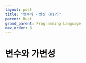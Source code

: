 ```yaml
---
layout: post
title: "변수와 가변성 (WIP)"
parent: Rust
grand_parent: Programming Language
nav_order: 3
---
```

# 변수와 가변성
